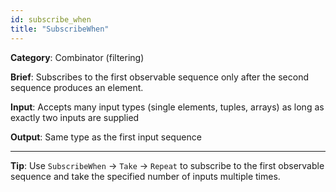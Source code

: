 ```yaml
---
id: subscribe_when
title: "SubscribeWhen"
---
```


**Category**: Combinator (filtering)

**Brief**: Subscribes to the first observable sequence only after the second sequence produces an element.

**Input**: Accepts many input types (single elements, tuples, arrays) as long as exactly two inputs are supplied

**Output**: Same type as the first input sequence

---

**Tip**: Use `SubscribeWhen` -> `Take` -> `Repeat` to subscribe to the first observable sequence and take the specified number of inputs multiple times.